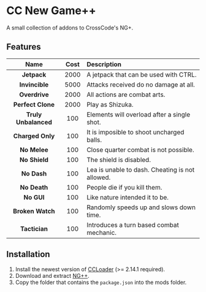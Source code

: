 # CC New Game++

A small collection of addons to CrossCode's NG+.

## Features

| Name                 | Cost | Description                                            |
|:--------------------:|:----:|:------------------------------------------------------ |
| **Jetpack**          | 2000 | A jetpack that can be used with CTRL.                  |
| **Invincible**       | 5000 | Attacks received do no damage at all.                  |
| **Overdrive**        | 2000 | All actions are combat arts.                           |
| **Perfect Clone**    | 2000 | Play as Shizuka.                                       |
| **Truly Unbalanced** |  100 | Elements will overload after a single shot.            |
| **Charged Only**     |  100 | It is imposible to shoot uncharged balls.              |
| **No Melee**         |  100 | Close quarter combat is not possible.                  |
| **No Shield**        |  100 | The shield is disabled.                                |
| **No Dash**          |  100 | Lea is unable to dash. Cheating is not allowed.        |
| **No Death**         |  100 | People die if you kill them.                           |
| **No GUI**           |  100 | Like nature intended it to be.                         |
| **Broken Watch**     |  100 | Randomly speeds up and slows down time.                |
| **Tactician**        |  100 | Introduces a turn based combat mechanic.               |


<!-- | **No Cheat**         |  100 | An addition truly worthy of a righteous Spheoromancer. | -->

## Installation

1. Install the newest version of [CCLoader](https://github.com/CCDirectLink/CCLoader) (>= 2.14.1 required).
2. Download and extract [NG++](https://github.com/CCDirectLink/CCNewGamePP/archive/master.zip).
3. Copy the folder that contains the `package.json` into the mods folder.
